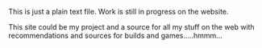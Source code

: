 This is just a plain text file. Work is still in progress on the website.

This site could be my project and a source for all my stuff on the web with recommendations and sources
for builds and games.....hmmm... 

